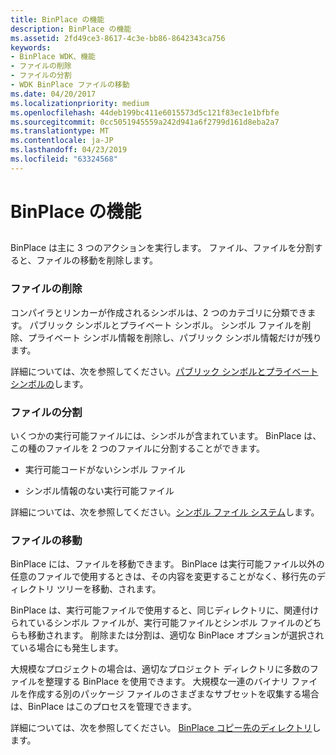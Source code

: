 ```yaml
---
title: BinPlace の機能
description: BinPlace の機能
ms.assetid: 2fd49ce3-8617-4c3e-bb86-8642343ca756
keywords:
- BinPlace WDK、機能
- ファイルの削除
- ファイルの分割
- WDK BinPlace ファイルの移動
ms.date: 04/20/2017
ms.localizationpriority: medium
ms.openlocfilehash: 44deb199bc411e6015573d5c121f83ec1e1bfbfe
ms.sourcegitcommit: 0cc5051945559a242d941a6f2799d161d8eba2a7
ms.translationtype: MT
ms.contentlocale: ja-JP
ms.lasthandoff: 04/23/2019
ms.locfileid: "63324568"
---
```

# <a name="binplace-capabilities"></a>BinPlace の機能


## <span id="ddk_binplace_capabilities_tools"></span><span id="DDK_BINPLACE_CAPABILITIES_TOOLS"></span>


BinPlace は主に 3 つのアクションを実行します。 ファイル、ファイルを分割すると、ファイルの移動を削除します。

### <a name="span-idstrippingfilesspanspan-idstrippingfilesspanstripping-files"></a><span id="stripping_files"></span><span id="STRIPPING_FILES"></span>ファイルの削除

コンパイラとリンカーが作成されるシンボルは、2 つのカテゴリに分類できます。 パブリック シンボルとプライベート シンボル。 シンボル ファイルを削除、プライベート シンボル情報を削除し、パブリック シンボル情報だけが残ります。

詳細については、次を参照してください。[パブリック シンボルとプライベート シンボルの](public-symbols-and-private-symbols.md)します。

### <a name="span-idsplittingfilesspanspan-idsplittingfilesspansplitting-files"></a><span id="splitting_files"></span><span id="SPLITTING_FILES"></span>ファイルの分割

いくつかの実行可能ファイルには、シンボルが含まれています。 BinPlace は、この種のファイルを 2 つのファイルに分割することができます。

-   実行可能コードがないシンボル ファイル

-   シンボル情報のない実行可能ファイル

詳細については、次を参照してください。[シンボル ファイル システム](symbol-file-systems.md)します。

### <a name="span-idmovingfilesspanspan-idmovingfilesspanmoving-files"></a><span id="moving_files"></span><span id="MOVING_FILES"></span>ファイルの移動

BinPlace には、ファイルを移動できます。 BinPlace は実行可能ファイル以外の任意のファイルで使用するときは、その内容を変更することがなく、移行先のディレクトリ ツリーを移動、されます。

BinPlace は、実行可能ファイルで使用すると、同じディレクトリに、関連付けられているシンボル ファイルが、実行可能ファイルとシンボル ファイルのどちらも移動されます。 削除または分割は、適切な BinPlace オプションが選択されている場合にも発生します。

大規模なプロジェクトの場合は、適切なプロジェクト ディレクトリに多数のファイルを整理する BinPlace を使用できます。 大規模な一連のバイナリ ファイルを作成する別のパッケージ ファイルのさまざまなサブセットを収集する場合は、BinPlace はこのプロセスを管理できます。

詳細については、次を参照してください。 [BinPlace コピー先のディレクトリ](binplace-destination-directories.md)します。

 

 





